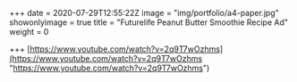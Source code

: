 +++
date = 2020-07-29T12:55:22Z
image = "img/portfolio/a4-paper.jpg"
showonlyimage = true
title = "Futurelife Peanut Butter Smoothie Recipe Ad"
weight = 0

+++
[https://www.youtube.com/watch?v=2q9T7wOzhms](https://www.youtube.com/watch?v=2q9T7wOzhms "https://www.youtube.com/watch?v=2q9T7wOzhms")